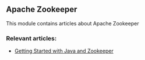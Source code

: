 ## Apache Zookeeper

This module contains articles about Apache Zookeeper

### Relevant articles:

- [Getting Started with Java and Zookeeper](https://www.baeldung.com/java-zookeeper)
